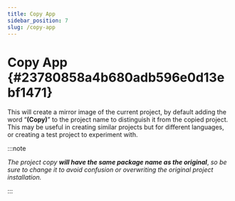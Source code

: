 ```yaml
---
title: Copy App
sidebar_position: 7
slug: /copy-app
---
```




# Copy App {#23780858a4b680adb596e0d13ebf1471}


This will create a mirror image of the current project, by default adding the word “**(Copy)**” to the project name to distinguish it from the copied project. This may be useful in creating similar projects but for different languages, or creating a test project to experiment with.


:::note

_The project copy_ _**will have the same package name as the original**_, _so be sure to change it to avoid confusion or overwriting the original project installation._

:::



